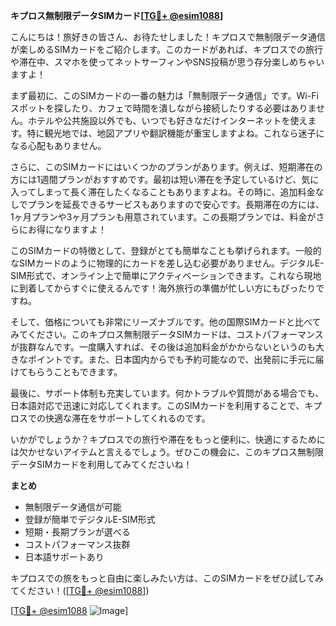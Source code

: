 **キプロス無制限データSIMカード[[TG💪+ @esim1088](https://t.me/s/esim1088)]**

こんにちは！旅好きの皆さん、お待たせしました！キプロスで無制限データ通信が楽しめるSIMカードをご紹介します。このカードがあれば、キプロスでの旅行や滞在中、スマホを使ってネットサーフィンやSNS投稿が思う存分楽しめちゃいますよ！

まず最初に、このSIMカードの一番の魅力は「無制限データ通信」です。Wi-Fiスポットを探したり、カフェで時間を潰しながら接続したりする必要はありません。ホテルや公共施設以外でも、いつでも好きなだけインターネットを使えます。特に観光地では、地図アプリや翻訳機能が重宝しますよね。これなら迷子になる心配もありません。

さらに、このSIMカードにはいくつかのプランがあります。例えば、短期滞在の方には1週間プランがおすすめです。最初は短い滞在を予定しているけど、気に入ってしまって長く滞在したくなることもありますよね。その時に、追加料金なしでプランを延長できるサービスもありますので安心です。長期滞在の方には、1ヶ月プランや3ヶ月プランも用意されています。この長期プランでは、料金がさらにお得になりますよ！

このSIMカードの特徴として、登録がとても簡単なことも挙げられます。一般的なSIMカードのように物理的にカードを差し込む必要がありません。デジタルE-SIM形式で、オンライン上で簡単にアクティベーションできます。これなら現地に到着してからすぐに使えるんです！海外旅行の準備が忙しい方にもぴったりですね。

そして、価格についても非常にリーズナブルです。他の国際SIMカードと比べてみてください。このキプロス無制限データSIMカードは、コストパフォーマンスが抜群なんです。一度購入すれば、その後は追加料金がかからないというのも大きなポイントです。また、日本国内からでも予約可能なので、出発前に手元に届けてもらうこともできます。

最後に、サポート体制も充実しています。何かトラブルや質問がある場合でも、日本語対応で迅速に対応してくれます。このSIMカードを利用することで、キプロスでの快適な滞在をサポートしてくれるのです。

いかがでしょうか？キプロスでの旅行や滞在をもっと便利に、快適にするためには欠かせないアイテムと言えるでしょう。ぜひこの機会に、このキプロス無制限データSIMカードを利用してみてくださいね！

**まとめ**
- 無制限データ通信が可能
- 登録が簡単でデジタルE-SIM形式
- 短期・長期プランが選べる
- コストパフォーマンス抜群
- 日本語サポートあり

キプロスでの旅をもっと自由に楽しみたい方は、このSIMカードをぜひ試してみてください！([[TG💪+ @esim1088](https://t.me/s/esim1088)])

[[TG💪+ @esim1088](https://t.me/s/esim1088) ![Image](https://i.postimg.cc/Y0z9fWf4/image.png)]